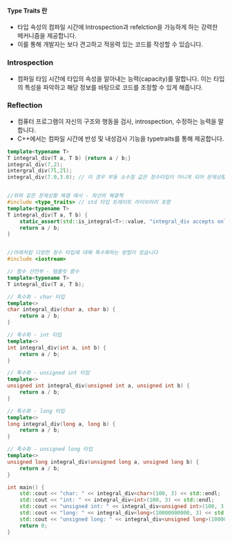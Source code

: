 
#### Type Traits 란
- 타입 속성의 컴파일 시간에 Introspection과 refelction을 가능하게 하는 강력한 메커니즘을 제공합니다.
- 이를 통해 개발자는 보다 견고하고 적응력 있는 코드를 작성할 수 있습니다.


### Introspection
 - 컴파일 타임 시간에 타입의 속성을 알아내는 능력(capacity)를 말합니다. 이는 타입의 특성을 파악하고 해당 정보를 바탕으로 코드를 조정할 수 있게 해줍니다.
### Reflection
- 컴퓨터 프로그램이 자신의 구조와 행동을 검사, introspection, 수정하는 능력을 말합니다.
- C++에서는 컴파일 시간에 반성 및 내성검사 기능을 typetraits를 통해 제공합니다. 

```C++
template<typename T>
T integral_div(T a, T b) {return a / b;}
integral_div(7,2);
intergral_div(7l,2l);
integral_div(7.0,3.0); // 이 경우 부동 소수점 값은 정수타입이 아니게 되어 문제상황이 발생합니다.


//위와 같은 문제상황 해결 예시 - 최선의 해결책
#include <type_traits> // std 타입 트레이트 라이브러리 포함
template<typename T>
T integral_div(T a, T b) {
    static_assert(std::is_integral<T>::value, "integral_div accepts only integral types");
    return a / b;
}


//아래처럼 다양한 정수 타입에 대해 특수화하는 방법이 있습니다
#include <iostream>

// 함수 선언부 - 템플릿 함수
template<typename T>
T integral_div(T a, T b);

// 특수화 - char 타입
template<>
char integral_div(char a, char b) {
    return a / b;
}

// 특수화 - int 타입
template<>
int integral_div(int a, int b) {
    return a / b;
}

// 특수화 - unsigned int 타입
template<>
unsigned int integral_div(unsigned int a, unsigned int b) {
    return a / b;
}

// 특수화 - long 타입
template<>
long integral_div(long a, long b) {
    return a / b;
}

// 특수화 - unsigned long 타입
template<>
unsigned long integral_div(unsigned long a, unsigned long b) {
    return a / b;
}

int main() {
    std::cout << "char: " << integral_div<char>(100, 3) << std::endl;
    std::cout << "int: " << integral_div<int>(100, 3) << std::endl;
    std::cout << "unsigned int: " << integral_div<unsigned int>(100, 3) << std::endl;
    std::cout << "long: " << integral_div<long>(10000000000, 3) << std::endl;
    std::cout << "unsigned long: " << integral_div<unsigned long>(10000000000, 3) << std::endl;
    return 0;
}

```


